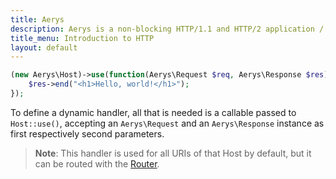 ```yaml
---
title: Aerys
description: Aerys is a non-blocking HTTP/1.1 and HTTP/2 application / websocket / static file server.
title_menu: Introduction to HTTP
layout: default
---
```


```php
(new Aerys\Host)->use(function(Aerys\Request $req, Aerys\Response $res) {
	$res->end("<h1>Hello, world!</h1>");
});
```

To define a dynamic handler, all that is needed is a callable passed to `Host::use()`, accepting an `Aerys\Request` and an `Aerys\Response` instance as first respectively second parameters.

> **Note**: This handler is used for all URIs of that Host by default, but it can be routed with the [Router](static-routing.md).
